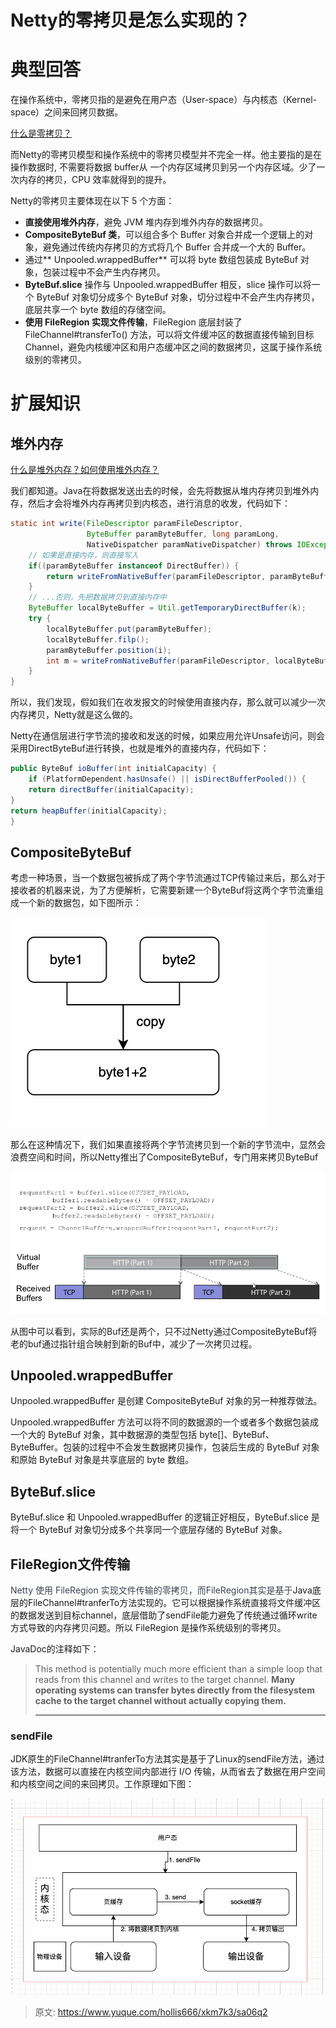 # Netty的零拷贝是怎么实现的？

# 典型回答


在操作系统中，零拷贝指的是避免在用户态（User-space）与内核态（Kernel-space）之间来回拷贝数据。



[什么是零拷贝？](https://www.yuque.com/hollis666/xkm7k3/edxez2ggicn8thzq)



而Netty的零拷贝模型和操作系统中的零拷贝模型并不完全一样。他主要指的是在操作数据时, 不需要将数据 buffer从 一个内存区域拷贝到另一个内存区域。少了一次内存的拷贝，CPU 效率就得到的提升。



Netty的零拷贝主要体现在以下 5 个方面：

+ **直接使用堆外内存**，避免 JVM 堆内存到堆外内存的数据拷贝。
+ **CompositeByteBuf 类**，可以组合多个 Buffer 对象合并成一个逻辑上的对象，避免通过传统内存拷贝的方式将几个 Buffer 合并成一个大的 Buffer。
+ 通过** Unpooled.wrappedBuffer** 可以将 byte 数组包装成 ByteBuf 对象，包装过程中不会产生内存拷贝。
+ **ByteBuf.slice** 操作与 Unpooled.wrappedBuffer 相反，slice 操作可以将一个 ByteBuf 对象切分成多个 ByteBuf 对象，切分过程中不会产生内存拷贝，底层共享一个 byte 数组的存储空间。
+ **使用 FileRegion 实现文件传输**，FileRegion 底层封装了 FileChannel#transferTo() 方法，可以将文件缓冲区的数据直接传输到目标 Channel，避免内核缓冲区和用户态缓冲区之间的数据拷贝，这属于操作系统级别的零拷贝。



# 扩展知识
## 堆外内存


[什么是堆外内存？如何使用堆外内存？](https://www.yuque.com/hollis666/xkm7k3/roit5c9y04z6fqae)



我们都知道。Java在将数据发送出去的时候，会先将数据从堆内存拷贝到堆外内存，然后才会将堆外内存再拷贝到内核态，进行消息的收发，代码如下：



```java
static int write(FileDescriptor paramFileDescriptor, 
                 ByteBuffer paramByteBuffer, long paramLong, 
                 NativeDispatcher paramNativeDispatcher) throws IOException{
	// 如果是直接内存，则直接写入
    if((paramByteBuffer instanceof DirectBuffer)) {
        return writeFromNativeBuffer(paramFileDescriptor, paramByteBuffer, paramLong, paramNativeDispatcher);
    }
    // ...否则，先把数据拷贝到直接内存中
    ByteBuffer localByteBuffer = Util.getTemporaryDirectBuffer(k);
    try {
        localByteBuffer.put(paramByteBuffer);
        localByteBuffer.filp();
        paramByteBuffer.position(i);
        int m = writeFromNativeBuffer(paramFileDescriptor, localByteBuffer, paramLong, paramNativeDispatcher);
    }
}
```



所以，我们发现，假如我们在收发报文的时候使用直接内存，那么就可以减少一次内存拷贝，Netty就是这么做的。



Netty在通信层进行字节流的接收和发送的时候，如果应用允许Unsafe访问，则会采用DirectByteBuf进行转换，也就是堆外的直接内存，代码如下：



```java
public ByteBuf ioBuffer(int initialCapacity) {
    if (PlatformDependent.hasUnsafe() || isDirectBufferPooled()) {
    return directBuffer(initialCapacity);
}
return heapBuffer(initialCapacity);
}
```



## CompositeByteBuf


考虑一种场景，当一个数据包被拆成了两个字节流通过TCP传输过来后，那么对于接收者的机器来说，为了方便解析，它需要新建一个ByteBuf将这两个字节流重组成一个新的数据包，如下图所示：

![1673186575978-cb175194-a745-4ce2-a617-1e1beeb75e3e.png](./img/ArkrDkxQOUgFNrmR/1673186575978-cb175194-a745-4ce2-a617-1e1beeb75e3e-642314.png)

那么在这种情况下，我们如果直接将两个字节流拷贝到一个新的字节流中，显然会浪费空间和时间，所以Netty推出了CompositeByteBuf，专门用来拷贝ByteBuf

![1673186297380-7ba2e802-0d0d-444c-b9af-f987e330ca9e.png](./img/ArkrDkxQOUgFNrmR/1673186297380-7ba2e802-0d0d-444c-b9af-f987e330ca9e-687776.png)

从图中可以看到，实际的Buf还是两个，只不过Netty通过CompositeByteBuf将老的buf通过指针组合映射到新的Buf中，减少了一次拷贝过程。



## Unpooled.wrappedBuffer


Unpooled.wrappedBuffer 是创建 CompositeByteBuf 对象的另一种推荐做法。



Unpooled.wrappedBuffer 方法可以将不同的数据源的一个或者多个数据包装成一个大的 ByteBuf 对象，其中数据源的类型包括 byte[]、ByteBuf、ByteBuffer。包装的过程中不会发生数据拷贝操作，包装后生成的 ByteBuf 对象和原始 ByteBuf 对象是共享底层的 byte 数组。



## ByteBuf.slice
ByteBuf.slice 和 Unpooled.wrappedBuffer 的逻辑正好相反，ByteBuf.slice 是将一个 ByteBuf 对象切分成多个共享同一个底层存储的 ByteBuf 对象。  


## FileRegion文件传输
<font style="color:rgb(59, 67, 81);">Netty 使用 FileRegion 实现文件传输的零拷贝，而FileRegion其实是基于</font>Java底层的FileChannel#tranferTo方法实现的。它可以根据操作系统直接将文件缓冲区的数据发送到目标channel，底层借助了sendFile能力避免了传统通过循环write方式导致的内存拷贝问题。所以 FileRegion 是操作系统级别的零拷贝。



JavaDoc的注释如下：

> This method is potentially much more efficient than a simple loop that reads from this channel and writes to the target channel. **Many operating systems can transfer bytes directly from the filesystem cache to the target channel without actually copying them.**
>
> ****
>

### sendFile
JDK原生的FileChannel#tranferTo方法其实是基于了Linux的sendFile方法，通过该方法，数据可以直接在内核空间内部进行 I/O 传输，从而省去了数据在用户空间和内核空间之间的来回拷贝。工作原理如下图：



![1673266150227-a16e0d98-9fda-47c4-ad81-c795d391dcf6.png](./img/ArkrDkxQOUgFNrmR/1673266150227-a16e0d98-9fda-47c4-ad81-c795d391dcf6-347068.png)





> 原文: <https://www.yuque.com/hollis666/xkm7k3/sa06q2>